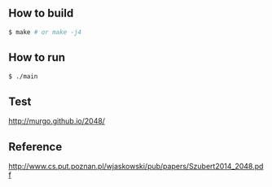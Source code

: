 ## How to build
```bash
$ make # or make -j4
```

## How to run
```bash
$ ./main
```

## Test
http://murgo.github.io/2048/

## Reference
http://www.cs.put.poznan.pl/wjaskowski/pub/papers/Szubert2014_2048.pdf
